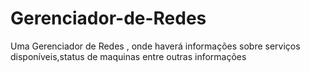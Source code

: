 # Gerenciador-de-Redes
Uma Gerenciador de Redes , onde haverá informações sobre serviços disponíveis,status de maquinas entre outras informações
